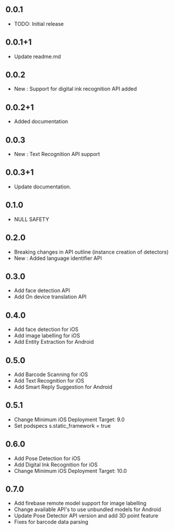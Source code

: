 ## 0.0.1

* TODO: Initial release

## 0.0.1+1

* Update readme.md

## 0.0.2

* New : Support for digital ink recognition API added

## 0.0.2+1

* Added documentation

## 0.0.3

* New : Text Recognition API support

## 0.0.3+1

* Update documentation.

## 0.1.0

* NULL SAFETY

## 0.2.0

* Breaking changes in API outline (instance creation of detectors)
* New : Added language identifier API

## 0.3.0

* Add face detection API
* Add On device translation API

## 0.4.0

* Add face detection for iOS
* Add image labelling for iOS
* Add Entity Extraction for Android

## 0.5.0

* Add Barcode Scanning for iOS
* Add Text Recognition for iOS
* Add Smart Reply Suggestion for Android

## 0.5.1

* Change Minimum iOS Deployment Target: 9.0
* Set podspecs s.static_framework = true

## 0.6.0

* Add Pose Detection for iOS
* Add Digital Ink Recognition for iOS
* Change Minimum iOS Deployment Target: 10.0

## 0.7.0

* Add firebase remote model support for image labelling
* Change available API's to use unbundled models for Android
* Update Pose Detector API version and add 3D point feature
* Fixes for barcode data parsing
